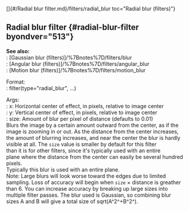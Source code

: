 []{#/Radial blur filter.md}/filters/radial_blur toc="Radial blur (filters)"}    
## Radial blur filter {#radial-blur-filter byondver="513"}    
**See also:**    
:   [Gaussian blur (filters)]/%7Bnotes%7D/filters/blur    
:   [Angular blur (filters)]/%7Bnotes%7D/filters/angular_blur    
:   [Motion blur (filters)]/%7Bnotes%7D/filters/motion_blur    
<!-- -->    
Format:    
:   filter(type=\"radial_blur\", \...)    
<!-- -->    
Args:    
:   x: Horizontal center of effect, in pixels, relative to image center    
:   y: Vertical center of effect, in pixels, relative to image center    
:   size: Amount of blur per pixel of distance (defaults to 0.01)    
Blurs the image by a certain amount outward from the center, as if the    
image is zooming in or out. As the distance from the center increases,    
the amount of blurring increases, and near the center the blur is hardly    
visible at all. The `size` value is smaller by default for this filter    
than it is for other filters, since it\'s typically used with an entire    
plane where the distance from the center can easily be several hundred    
pixels.    
Typically this blur is used with an entire plane.    
Note: Large blurs will look worse toward the edges due to limited    
sampling. Loss of accuracy will begin when `size` × distance is greather    
than 6. You can increase accuracy by breaking up large sizes into    
multiple filter passes. The blur used is Gaussian, so combining blur    
sizes A and B will give a total size of sqrt(A^2^+B^2^).  
